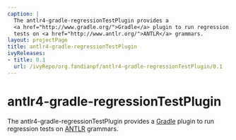```yaml
---
caption: |
  The antlr4-gradle-regressionTestPlugin provides a 
  <a href="http://www.gradle.org/">Gradle</a> plugin to run regression 
  tests on <a href="http://www.antlr.org/">ANTLR</a> grammars.
layout: projectPage
title: antlr4-gradle-regressionTestPlugin
ivyReleases:
- title: 0.1
  url: /ivyRepo/org.fandianpf/antlr4-gradle-regressionTestPlugin/0.1
---
```


# antlr4-gradle-regressionTestPlugin

The antlr4-gradle-regressionTestPlugin provides a 
[Gradle](http://www.gradle.org/) plugin to run regression tests on 
[ANTLR](http://www.antlr.org/) grammars.

